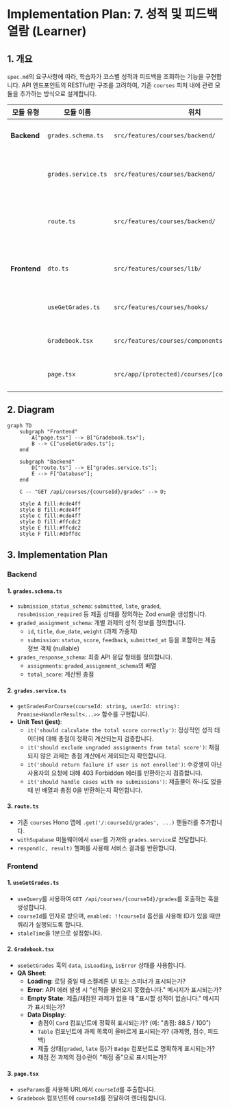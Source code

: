 # Implementation Plan: 7. 성적 및 피드백 열람 (Learner)

## 1. 개요

`spec.md`의 요구사항에 따라, 학습자가 코스별 성적과 피드백을 조회하는 기능을 구현합니다. API 엔드포인트의 RESTful한 구조를 고려하여, 기존 `courses` 피처 내에 관련 모듈을 추가하는 방식으로 설계합니다.

| 모듈 유형 | 모듈 이름 | 위치 | 설명 |
| --- | --- | --- | --- |
| **Backend** | `grades.schema.ts` | `src/features/courses/backend/` | 성적 조회 API의 응답 DTO(Zod 스키마)를 정의합니다. |
| | `grades.service.ts` | `src/features/courses/backend/` | DB에서 성적 데이터를 조회하고 총점을 계산하는 비즈니스 로직을 처리합니다. |
| | `route.ts` | `src/features/courses/backend/` | 기존 `courses` 라우터에 `GET /{courseId}/grades` 엔드포인트를 추가합니다. |
| **Frontend** | `dto.ts` | `src/features/courses/lib/` | 백엔드의 `grades.schema.ts`에서 정의된 타입을 re-export 합니다. |
| | `useGetGrades.ts` | `src/features/courses/hooks/` | 성적 데이터를 조회하는 React Query `useQuery` 훅입니다. |
| | `Gradebook.tsx` | `src/features/courses/components/` | 성적 및 피드백을 표시하는 UI 컴포넌트입니다. |
| | `page.tsx` | `src/app/(protected)/courses/[courseId]/grades/` | `Gradebook` 컴포넌트를 호스팅하는 페이지입니다. |

## 2. Diagram

```mermaid
graph TD
    subgraph "Frontend"
        A["page.tsx"] --> B["Gradebook.tsx"];
        B --> C["useGetGrades.ts"];
    end

    subgraph "Backend"
        D["route.ts"] --> E["grades.service.ts"];
        E --> F["Database"];
    end
    
    C -- "GET /api/courses/{courseId}/grades" --> D;

    style A fill:#cde4ff
    style B fill:#cde4ff
    style C fill:#cde4ff
    style D fill:#ffcdc2
    style E fill:#ffcdc2
    style F fill:#dbffdc
```

## 3. Implementation Plan

### Backend

#### 1. `grades.schema.ts`
- `submission_status_schema`: `submitted`, `late`, `graded`, `resubmission_required` 등 제출 상태를 정의하는 Zod `enum`을 생성합니다.
- `graded_assignment_schema`: 개별 과제의 성적 정보를 정의합니다.
  - `id`, `title`, `due_date`, `weight` (과제 가중치)
  - `submission`: `status`, `score`, `feedback`, `submitted_at` 등을 포함하는 제출 정보 객체 (nullable)
- `grades_response_schema`: 최종 API 응답 형태를 정의합니다.
  - `assignments`: `graded_assignment_schema`의 배열
  - `total_score`: 계산된 총점

#### 2. `grades.service.ts`
- `getGradesForCourse(courseId: string, userId: string): Promise<HandlerResult<...>>` 함수를 구현합니다.
- **Unit Test (jest)**:
  - `it('should calculate the total score correctly')`: 정상적인 성적 데이터에 대해 총점이 정확히 계산되는지 검증합니다.
  - `it('should exclude ungraded assignments from total score')`: 채점되지 않은 과제는 총점 계산에서 제외되는지 확인합니다.
  - `it('should return failure if user is not enrolled')`: 수강생이 아닌 사용자의 요청에 대해 403 Forbidden 에러를 반환하는지 검증합니다.
  - `it('should handle cases with no submissions')`: 제출물이 하나도 없을 때 빈 배열과 총점 0을 반환하는지 확인합니다.

#### 3. `route.ts`
- 기존 `courses` Hono 앱에 `.get('/:courseId/grades', ...)` 핸들러를 추가합니다.
- `withSupabase` 미들웨어에서 `user`를 가져와 `grades.service`로 전달합니다.
- `respond(c, result)` 헬퍼를 사용해 서비스 결과를 반환합니다.

### Frontend

#### 1. `useGetGrades.ts`
- `useQuery`를 사용하여 `GET /api/courses/{courseId}/grades`를 호출하는 훅을 생성합니다.
- `courseId`를 인자로 받으며, `enabled: !!courseId` 옵션을 사용해 ID가 있을 때만 쿼리가 실행되도록 합니다.
- `staleTime`을 1분으로 설정합니다.

#### 2. `Gradebook.tsx`
- `useGetGrades` 훅의 `data`, `isLoading`, `isError` 상태를 사용합니다.
- **QA Sheet**:
  - **Loading**: 로딩 중일 때 스켈레톤 UI 또는 스피너가 표시되는가?
  - **Error**: API 에러 발생 시 "성적을 불러오지 못했습니다." 메시지가 표시되는가?
  - **Empty State**: 제출/채점된 과제가 없을 때 "표시할 성적이 없습니다." 메시지가 표시되는가?
  - **Data Display**:
    - 총점이 `Card` 컴포넌트에 정확히 표시되는가? (예: "총점: 88.5 / 100")
    - `Table` 컴포넌트에 과제 목록이 올바르게 표시되는가? (과제명, 점수, 피드백)
    - 제출 상태(`graded`, `late` 등)가 `Badge` 컴포넌트로 명확하게 표시되는가?
    - 채점 전 과제의 점수란이 "채점 중"으로 표시되는가?

#### 3. `page.tsx`
- `useParams`를 사용해 URL에서 `courseId`를 추출합니다.
- `Gradebook` 컴포넌트에 `courseId`를 전달하여 렌더링합니다.
